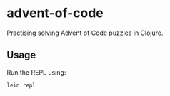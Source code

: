 # advent-of-code

Practising solving Advent of Code puzzles in Clojure.

## Usage

Run the REPL using:

```lein repl```
